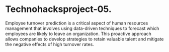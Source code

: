 # Technohacksproject-05.
Employee turnover prediction is a critical aspect of human resources management that involves using data-driven techniques to forecast which employees are likely to leave an organization. This proactive approach allows companies to develop strategies to retain valuable talent and mitigate the negative effects of high turnover rates. 
